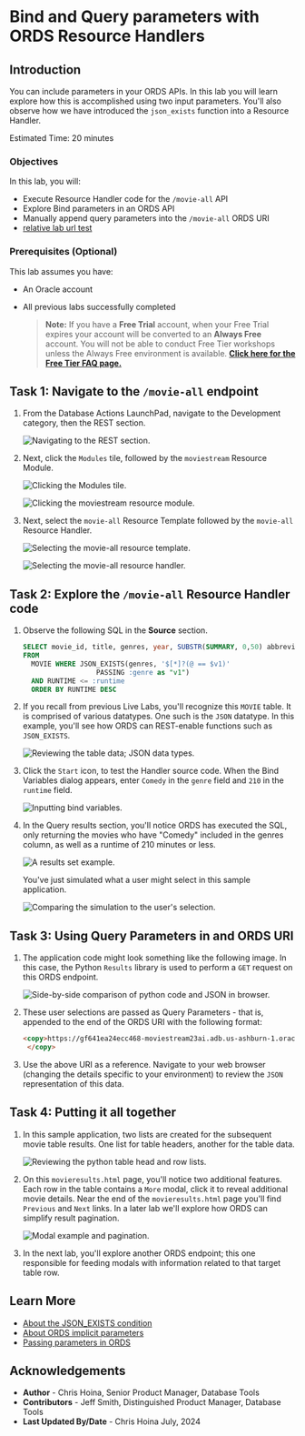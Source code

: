 # Bind and Query parameters with ORDS Resource Handlers

## Introduction

You can include parameters in your ORDS APIs. In this lab you will learn explore how this is accomplished using two input parameters. You'll also observe how we have introduced the `json_exists` function into a Resource Handler.

Estimated Time: 20 minutes

### Objectives

In this lab, you will:

* Execute Resource Handler code for the `/movie-all` API
* Explore Bind parameters in an ORDS API
* Manually append query parameters into the `/movie-all` ORDS URI
* [relative lab url test](?lab=need-help)

### Prerequisites (Optional)

This lab assumes you have:

* An Oracle account
* All previous labs successfully completed

  > **Note:** If you have a **Free Trial** account, when your Free Trial expires your account will be converted to an **Always Free** account. You will not be able to conduct Free Tier workshops unless the Always Free environment is available. **[Click here for the Free Tier FAQ page.](https://www.oracle.com/cloud/free/faq.html)**

## Task 1: Navigate to the `/movie-all` endpoint

1. From the Database Actions LaunchPad, navigate to the Development category, then the REST section.

     ![Navigating to the REST section.](images/workshop-presentation-one.png " ")

2. Next, click the `Modules` tile, followed by the `moviestream` Resource Module.

    ![Clicking the Modules tile.](images/workshop-presentation-two.png " ")

    ![Clicking the moviestream resource module.](images/workshop-presentation-three.png " ")

3. Next, select the `movie-all` Resource Template followed by the `movie-all` Resource Handler.

    ![Selecting the movie-all resource template.](images/workshop-presentation-four.png " ")

    ![Selecting the movie-all resource handler.](images/workshop-presentation-five.png " ")

## Task 2: Explore the `/movie-all` Resource Handler code

1. Observe the following SQL in the **Source** section.

    ```sql
    SELECT movie_id, title, genres, year, SUBSTR(SUMMARY, 0,50) abbreviated_summary, runtime
    FROM
      MOVIE WHERE JSON_EXISTS(genres, '$[*]?(@ == $v1)'
                      PASSING :genre as "v1")
      AND RUNTIME <= :runtime
      ORDER BY RUNTIME DESC
    ```

2. If you recall from previous Live Labs, you'll recognize this `MOVIE` table. It is comprised of various datatypes. One such is the `JSON` datatype. In this example, you'll see how ORDS can REST-enable functions such as `JSON_EXISTS`.

    ![Reviewing the table data; JSON data types.](images/workshop-presentation-six.png " ")

3. Click the `Start` icon, to test the Handler source code. When the Bind Variables dialog appears, enter `Comedy` in the `genre` field and `210` in the `runtime` field.

    ![Inputting bind variables.](images/workshop-presentation-seven.png " ")

4. In the Query results section, you'll notice ORDS has executed the SQL, only returning the movies who have "Comedy" included in the genres column, as well as a runtime of 210 minutes or less.

    ![A results set example.](images/workshop-presentation-eight.png " ")

   You've just simulated what a user might select in this sample application.

      ![Comparing the simulation to the user's selection.](images/workshop-presentation-nine.png " ")

## Task 3: Using Query Parameters in and ORDS URI

1. The application code might look something like the following image. In this case, the Python `Results` library is used to perform a `GET` request on this ORDS endpoint.

    ![Side-by-side comparison of python code and JSON in browser.](images//workshop-presentation-ten.png " ")

2. These user selections are passed as Query Parameters - that is, appended to the end of the ORDS URI with the following format:

   ```html
   <copy>https://gf641ea24ecc468-moviestream23ai.adb.us-ashburn-1.oraclecloudapps.com/ords/admin/mymovies/movie-all?genre=Comedy&runtime=210
    </copy>
   ```

3. Use the above URI as a reference. Navigate to your web browser (changing the details specific to your environment) to review the `JSON` representation of this data.

## Task 4: Putting it all together

1. In this sample application, two lists are created for the subsequent movie table results. One list for table headers, another for the table data.

    ![Reviewing the python table head and row lists.](images/workshop-presentation-eleven.png " ")

2. On this `movieresults.html` page, you'll notice two additional features. Each row in the table contains a `More` modal, click it to reveal additional movie details. Near the end of the `movieresults.html` page you'll find `Previous` and `Next` links. In a later lab we'll explore how ORDS can simplify result pagination.

    ![Modal example and pagination.](images/workshop-presentation-twelve.png " ")

3. In the next lab, you'll explore another ORDS endpoint; this one responsible for feeding modals with information related to that target table row.

## Learn More

* [About the JSON_EXISTS condition](https://docs.oracle.com/en/database/oracle/oracle-database/19/adjsn/condition-JSON_EXISTS.html#GUID-D60A7E52-8819-4D33-AEDB-223AB7BDE60A)
* [About ORDS implicit parameters](https://docs.oracle.com/en/database/oracle/oracle-rest-data-services/24.2/orddg/developing-REST-applications.html#GUID-50E24524-32BB-470D-8015-6C25C9B47A44)
* [Passing parameters in ORDS](https://docs.oracle.com/en/database/oracle/oracle-rest-data-services/24.2/orddg/developing-REST-applications.html#GUID-50E24524-32BB-470D-8015-6C25C9B47A44)

## Acknowledgements

* **Author** - Chris Hoina, Senior Product Manager, Database Tools
* **Contributors** - Jeff Smith, Distinguished Product Manager, Database Tools
* **Last Updated By/Date** - Chris Hoina July, 2024
